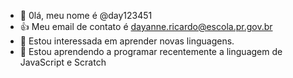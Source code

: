 

- 👋 0lá, meu nome é @day123451
- 👍 Meu email de contato é dayanne.ricardo@escola.pr.gov.br
- 👀 Estou interessada em aprender novas linguagens.
- 🌱 Estou aprendendo a programar recentemente a linguagem de JavaScript e Scratch


<!---
day123451/day123451 is a ✨ special ✨ repository because its `README.md` (this file) appears on your GitHub profile.
You can click the Preview link to take a look at your changes.
--->
